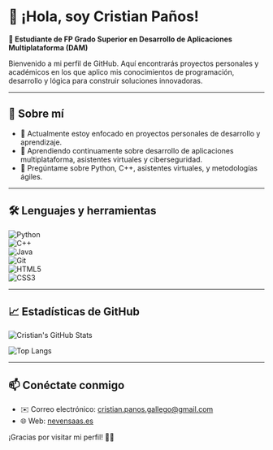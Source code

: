 # 👋 ¡Hola, soy Cristian Paños!

**📖 Estudiante de FP Grado Superior en Desarrollo de Aplicaciones Multiplataforma (DAM)**

Bienvenido a mi perfil de GitHub. Aquí encontrarás proyectos personales y académicos en los que aplico mis conocimientos de programación, desarrollo y lógica para construir soluciones innovadoras.

---

## 🚀 Sobre mí

- 🔭 Actualmente estoy enfocado en proyectos personales de desarrollo y aprendizaje.
- 🌱 Aprendiendo continuamente sobre desarrollo de aplicaciones multiplataforma, asistentes virtuales y ciberseguridad.
- 💬 Pregúntame sobre Python, C++, asistentes virtuales, y metodologías ágiles.

---

## 🛠️ Lenguajes y herramientas

![Python](https://img.shields.io/badge/Python-3670A0?style=for-the-badge&logo=python&logoColor=ffdd54)  
![C++](https://img.shields.io/badge/C%2B%2B-00599C?style=for-the-badge&logo=c%2B%2B&logoColor=white)  
![Java](https://img.shields.io/badge/Java-ED8B00?style=for-the-badge&logo=openjdk&logoColor=white)  
![Git](https://img.shields.io/badge/Git-F05032?style=for-the-badge&logo=git&logoColor=white)  
![HTML5](https://img.shields.io/badge/HTML5-E34F26?style=for-the-badge&logo=html5&logoColor=white)  
![CSS3](https://img.shields.io/badge/CSS3-1572B6?style=for-the-badge&logo=css3&logoColor=white)

---

## 📈 Estadísticas de GitHub

![Cristian's GitHub Stats](https://github-readme-stats.vercel.app/api?username=TU_USUARIO_GITHUB&show_icons=true&theme=radical)

![Top Langs](https://github-readme-stats.vercel.app/api/top-langs/?username=TU_USUARIO_GITHUB&layout=compact&theme=radical)

---

## 📫 Conéctate conmigo

- ✉️ Correo electrónico: [cristian.panos.gallego@gmail.com](mailto:cristian.panos.gallego@gmail.com)  
- 🌐 Web: [nevensaas.es](https://nevensaas.es)

¡Gracias por visitar mi perfil! 🚀✨



<!--
**CristianPG1993/CristianPG1993** is a ✨ _special_ ✨ repository because its `README.md` (this file) appears on your GitHub profile.

Here are some ideas to get you started:

- 🔭 I’m currently working on ...
- 🌱 I’m currently learning ...
- 👯 I’m looking to collaborate on ...
- 🤔 I’m looking for help with ...
- 💬 Ask me about ...
- 📫 How to reach me: ...
- 😄 Pronouns: ...
- ⚡ Fun fact: ...
-->
